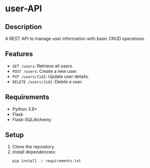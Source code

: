 # user-API

## Description
A REST API to manage user information with basic CRUD operations.

## Features
- `GET /users`: Retrieve all users.
- `POST /users`: Create a new user.
- `PUT /users/{id}`: Update user details.
- `DELETE /users/{id}`: Delete a user.

## Requirements
- Python 3.8+
- Flask
- Flask-SQLAlchemy

## Setup
1. Clone the repository.
2. Install dependencies:
   ```bash
   pip install -r requirements.txt

